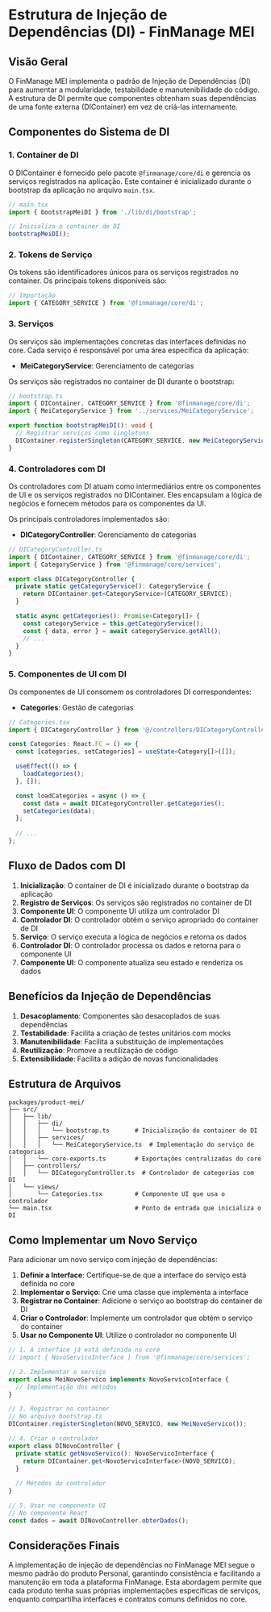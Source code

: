 # Estrutura de Injeção de Dependências (DI) - FinManage MEI

## Visão Geral

O FinManage MEI implementa o padrão de Injeção de Dependências (DI) para aumentar a modularidade, testabilidade e manutenibilidade do código. A estrutura de DI permite que componentes obtenham suas dependências de uma fonte externa (DIContainer) em vez de criá-las internamente.

## Componentes do Sistema de DI

### 1. Container de DI

O DIContainer é fornecido pelo pacote `@finmanage/core/di` e gerencia os serviços registrados na aplicação. Este container é inicializado durante o bootstrap da aplicação no arquivo `main.tsx`.

```typescript
// main.tsx
import { bootstrapMeiDI } from './lib/di/bootstrap';

// Inicializa o container de DI
bootstrapMeiDI();
```

### 2. Tokens de Serviço

Os tokens são identificadores únicos para os serviços registrados no container. Os principais tokens disponíveis são:

```typescript
// Importação
import { CATEGORY_SERVICE } from '@finmanage/core/di';
```

### 3. Serviços

Os serviços são implementações concretas das interfaces definidas no core. Cada serviço é responsável por uma área específica da aplicação:

- **MeiCategoryService**: Gerenciamento de categorias

Os serviços são registrados no container de DI durante o bootstrap:

```typescript
// bootstrap.ts
import { DIContainer, CATEGORY_SERVICE } from '@finmanage/core/di';
import { MeiCategoryService } from '../services/MeiCategoryService';

export function bootstrapMeiDI(): void {
  // Registrar serviços como singletons
  DIContainer.registerSingleton(CATEGORY_SERVICE, new MeiCategoryService());
}
```

### 4. Controladores com DI

Os controladores com DI atuam como intermediários entre os componentes de UI e os serviços registrados no DIContainer. Eles encapsulam a lógica de negócios e fornecem métodos para os componentes da UI.

Os principais controladores implementados são:

- **DICategoryController**: Gerenciamento de categorias

```typescript
// DICategoryController.ts
import { DIContainer, CATEGORY_SERVICE } from '@finmanage/core/di';
import { CategoryService } from '@finmanage/core/services';

export class DICategoryController {
  private static getCategoryService(): CategoryService {
    return DIContainer.get<CategoryService>(CATEGORY_SERVICE);
  }

  static async getCategories(): Promise<Category[]> {
    const categoryService = this.getCategoryService();
    const { data, error } = await categoryService.getAll();
    // ...
  }
}
```

### 5. Componentes de UI com DI

Os componentes de UI consomem os controladores DI correspondentes:

- **Categories**: Gestão de categorias

```typescript
// Categories.tsx
import { DICategoryController } from '@/controllers/DICategoryController';

const Categories: React.FC = () => {
  const [categories, setCategories] = useState<Category[]>([]);

  useEffect(() => {
    loadCategories();
  }, []);

  const loadCategories = async () => {
    const data = await DICategoryController.getCategories();
    setCategories(data);
  };
  
  // ...
};
```

## Fluxo de Dados com DI

1. **Inicialização**: O container de DI é inicializado durante o bootstrap da aplicação
2. **Registro de Serviços**: Os serviços são registrados no container de DI
3. **Componente UI**: O componente UI utiliza um controlador DI
4. **Controlador DI**: O controlador obtém o serviço apropriado do container de DI
5. **Serviço**: O serviço executa a lógica de negócios e retorna os dados
6. **Controlador DI**: O controlador processa os dados e retorna para o componente UI
7. **Componente UI**: O componente atualiza seu estado e renderiza os dados

## Benefícios da Injeção de Dependências

1. **Desacoplamento**: Componentes são desacoplados de suas dependências
2. **Testabilidade**: Facilita a criação de testes unitários com mocks
3. **Manutenibilidade**: Facilita a substituição de implementações
4. **Reutilização**: Promove a reutilização de código
5. **Extensibilidade**: Facilita a adição de novas funcionalidades

## Estrutura de Arquivos

```
packages/product-mei/
├── src/
│   ├── lib/
│   │   ├── di/
│   │   │   └── bootstrap.ts       # Inicialização do container de DI
│   │   ├── services/
│   │   │   └── MeiCategoryService.ts  # Implementação do serviço de categorias
│   │   └── core-exports.ts        # Exportações centralizadas do core
│   ├── controllers/
│   │   └── DICategoryController.ts  # Controlador de categorias com DI
│   └── views/
│       └── Categories.tsx         # Componente UI que usa o controlador
└── main.tsx                       # Ponto de entrada que inicializa o DI
```

## Como Implementar um Novo Serviço

Para adicionar um novo serviço com injeção de dependências:

1. **Definir a Interface**: Certifique-se de que a interface do serviço está definida no core
2. **Implementar o Serviço**: Crie uma classe que implementa a interface
3. **Registrar no Container**: Adicione o serviço ao bootstrap do container de DI
4. **Criar o Controlador**: Implemente um controlador que obtém o serviço do container
5. **Usar no Componente UI**: Utilize o controlador no componente UI

```typescript
// 1. A interface já está definida no core
// import { NovoServicoInterface } from '@finmanage/core/services';

// 2. Implementar o serviço
export class MeiNovoServico implements NovoServicoInterface {
  // Implementação dos métodos
}

// 3. Registrar no container
// No arquivo bootstrap.ts
DIContainer.registerSingleton(NOVO_SERVICO, new MeiNovoServico());

// 4. Criar o controlador
export class DINovoController {
  private static getNovoServico(): NovoServicoInterface {
    return DIContainer.get<NovoServicoInterface>(NOVO_SERVICO);
  }
  
  // Métodos do controlador
}

// 5. Usar no componente UI
// No componente React
const dados = await DINovoController.obterDados();
```

## Considerações Finais

A implementação de injeção de dependências no FinManage MEI segue o mesmo padrão do produto Personal, garantindo consistência e facilitando a manutenção em toda a plataforma FinManage. Esta abordagem permite que cada produto tenha suas próprias implementações específicas de serviços, enquanto compartilha interfaces e contratos comuns definidos no core. 
